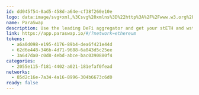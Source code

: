 ```yaml
---
id: dd045f54-0ad5-458d-a64e-cf38f260e10e
logo: data:image/svg+xml,%3Csvg%20xmlns%3D%22http%3A%2F%2Fwww.w3.org%2F2000%2Fsvg%22%20width%3D%2248%22%20height%3D%2248%22%20fill%3D%22none%22%3E%3Cpath%20fill%3D%22%230A1123%22%20d%3D%22M24%2048c13.255%200%2024-10.745%2024-24S37.255%200%2024%200%200%2010.745%200%2024s10.745%2024%2024%2024Z%22%2F%3E%3Cpath%20fill%3D%22%23fff%22%20d%3D%22M39%2036%2025.125%2012%2011.25%2036H39ZM15.375%2023.25%2021.75%2012H9l6.375%2011.25Zm17.959%209.573H16.916l8.208-14.199%208.209%2014.2Z%22%2F%3E%3C%2Fsvg%3E
name: ParaSwap
description: Use the leading DeFi aggregator and get your stETH and wstETH.
link: https://app.paraswap.io/#/?network=ethereum
tokens:
  - a6a0d098-e195-4176-89b4-dea6f421e44d
  - 62d6e448-346b-4d71-9688-6a043d5c25ee
  - 3a647da0-c0d8-4ebd-abce-bac0390880f4
categories:
  - 2055e115-f181-4402-a021-181efaf0fead
networks:
  - 85d2c16e-7a34-4a16-8996-304b6673c6d0
ready: false
---
```

